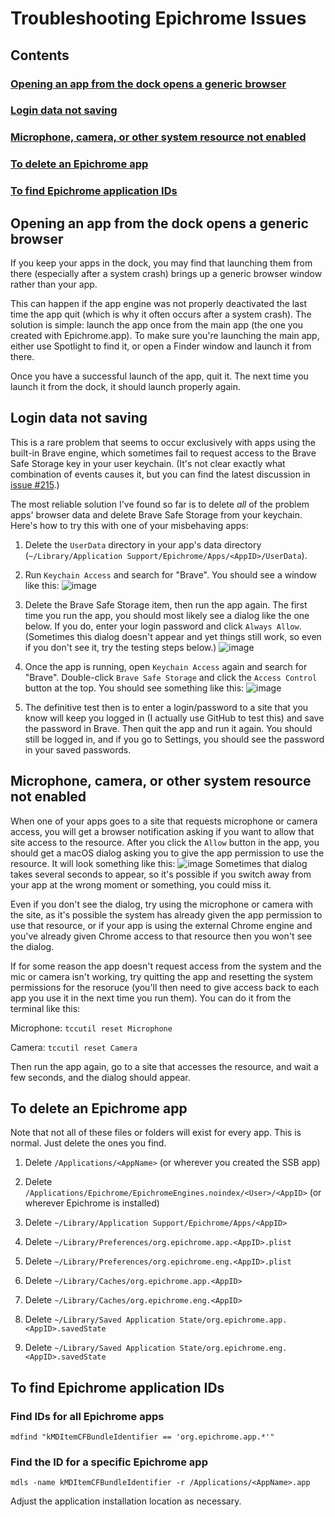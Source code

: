 # Troubleshooting Epichrome Issues

## Contents

### [Opening an app from the dock opens a generic browser](#opening-an-app-from-the-dock-opens-a-generic-browser)
### [Login data not saving](login-data-not-saving)
### [Microphone, camera, or other system resource not enabled](microphone-camera-or-other-system-resource-not-enabled)
### [To delete an Epichrome app](to-delete-an-epichrome-app)
### [To find Epichrome application IDs](to-find-epichrome-application-ids)


## Opening an app from the dock opens a generic browser

If you keep your apps in the dock, you may find that launching them from there (especially after a system crash) brings up a generic browser window rather than your app.

This can happen if the app engine was not properly deactivated the last time the app quit (which is why it often occurs after a system crash). The solution is simple: launch the app once from the main app (the one you created with Epichrome.app). To make sure you're launching the main app, either use Spotlight to find it, or open a Finder window and launch it from there.

Once you have a successful launch of the app, quit it. The next time you launch it from the dock, it should launch properly again.


## Login data not saving

This is a rare problem that seems to occur exclusively with apps using the built-in Brave engine, which sometimes fail to request access to the Brave Safe Storage key in your user keychain. (It's not clear exactly what combination of events causes it, but you can find the latest discussion in [issue #215](https://github.com/dmarmor/epichrome/issues/215 "issue #215").)

The most reliable solution I've found so far is to delete _all_ of the problem apps' browser data and delete Brave Safe Storage from your keychain.
Here's how to try this with one of your misbehaving apps:

1. Delete the `UserData` directory in your app's data directory (`~/Library/Application Support/Epichrome/Apps/<AppID>/UserData`).

1. Run `Keychain Access` and search for "Brave". You should see a window like this:
![image](./images/troubleshooting/brave-safe-storage.png)

1. Delete the Brave Safe Storage item, then run the app again. The first time you run the app, you should most likely see a dialog like the one below. If you do, enter your login password and click `Always Allow`. (Sometimes this dialog doesn't appear and yet things still work, so even if you don't see it, try the testing steps below.)
![image](./images/troubleshooting/keychain-prompt.png)

1. Once the app is running, open `Keychain Access` again and search for "Brave".
Double-click `Brave Safe Storage` and click the `Access Control` button at the top.
You should see something like this:
![image](./images/troubleshooting/keychain-access.png)

1. The definitive test then is to enter a login/password to a site that you know will
keep you logged in (I actually use GitHub to test this) and save the password in Brave.
Then quit the app and run it again. You should still be logged in, and if you go to
Settings, you should see the password in your saved passwords.


## Microphone, camera, or other system resource not enabled

When one of your apps goes to a site that requests microphone or camera access, you will get a browser notification asking if you want to allow that site access to the resource. After you click the `Allow` button in the app, you should get a macOS dialog
asking you to give the app permission to use the resource. It will look something like this:
![image](./images/troubleshooting/access-mic.png)
Sometimes that dialog takes several seconds to appear, so it's possible if you switch away from your app at the wrong moment or something, you could miss it.

Even if you don't see the dialog, try using the microphone or camera with the site, as it's possible the system has already given the app permission to use that resource, or if your app is using the external Chrome engine and you've already given Chrome access to that resource then you won't see the dialog.

If for some reason the app doesn't request access from the system and the mic or camera isn't working, try quitting the app and resetting the system permissions for the resoruce (you'll then need to give access back to each app you use it in the next time you run them). You can do it from the terminal like this:

Microphone: ```tccutil reset Microphone```

Camera: ```tccutil reset Camera```

Then run the app again, go to a site that accesses the resource, and wait
a few seconds, and the dialog should appear.


## To delete an Epichrome app

Note that not all of these files or folders will exist for every app. This is normal. Just delete the ones you find.

1. Delete `/Applications/<AppName>` (or wherever you created the SSB app)

1. Delete `/Applications/Epichrome/EpichromeEngines.noindex/<User>/<AppID>` (or
wherever Epichrome is installed)

1. Delete `~/Library/Application Support/Epichrome/Apps/<AppID>`

1. Delete `~/Library/Preferences/org.epichrome.app.<AppID>.plist`

1. Delete `~/Library/Preferences/org.epichrome.eng.<AppID>.plist`

1. Delete `~/Library/Caches/org.epichrome.app.<AppID>`

1. Delete `~/Library/Caches/org.epichrome.eng.<AppID>`

1. Delete `~/Library/Saved Application State/org.epichrome.app.<AppID>.savedState`

1. Delete `~/Library/Saved Application State/org.epichrome.eng.<AppID>.savedState`


## To find Epichrome application IDs

### Find IDs for all Epichrome apps

```
mdfind "kMDItemCFBundleIdentifier == 'org.epichrome.app.*'"
```

### Find the ID for a specific Epichrome app

```
mdls -name kMDItemCFBundleIdentifier -r /Applications/<AppName>.app
```

Adjust the application installation location as necessary.
